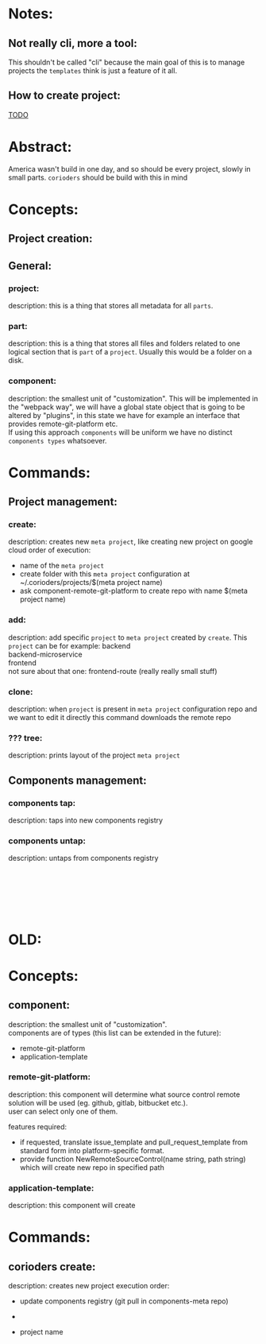 # Notes:

## Not really cli, more a tool:

This shouldn't be called "cli" because the main goal of this is to manage projects the `templates` think is just a feature of it all.

## How to create project:

[TODO](https://corioders.atlassian.net/browse/CLI-11)

# Abstract:

America wasn't build in one day, and so should be every project, slowly in small parts. `corioders` should be build with this in mind

# Concepts:

## Project creation:

## General:

### project:

description: this is a thing that stores all metadata for all `parts`.

### part:

description: this is a thing that stores all files and folders related to one logical section that is `part` of a `project`. Usually this would be a folder on a disk.

### component:

description: the smallest unit of "customization".
This will be implemented in the "webpack way", we will have a global state object that is going to be altered by "plugins", in this state we have for example an interface that provides remote-git-platform etc.  
If using this approach `components` will be uniform we have no distinct `components types` whatsoever.

# Commands:

## Project management:

### create:

description: creates new `meta project`, like creating new project on google cloud
order of execution:

- name of the `meta project`
- create folder with this `meta project` configuration at ~/.corioders/projects/$(meta project name)
- ask component-remote-git-platform to create repo with name $(meta project name)

### add:

description: add specific `project` to `meta project` created by `create`. This `project` can be for example:
backend  
backend-microservice  
frontend  
not sure about that one: frontend-route (really really small stuff)

### clone:

description: when `project` is present in `meta project` configuration repo and we want to edit it directly this command downloads the remote repo

### ??? tree:

description: prints layout of the project `meta project`

## Components management:

### components tap:

description: taps into new components registry

### components untap:

description: untaps from components registry

<br><br><br><br><br>

# OLD:

# Concepts:

## component:

description: the smallest unit of "customization".  
components are of types (this list can be extended in the future):

- remote-git-platform
- application-template

### remote-git-platform:

description: this component will determine what source control remote solution will be used (eg. github, gitlab, bitbucket etc.).  
user can select only one of them.

features required:

- if requested, translate issue_template and pull_request_template from standard form into platform-specific format.
- provide function NewRemoteSourceControl(name string, path string) which will create new repo in specified path

### application-template:

description: this component will create

# Commands:

## corioders create:

description: creates new project
execution order:

- update components registry (git pull in components-meta repo)
-

- project name
